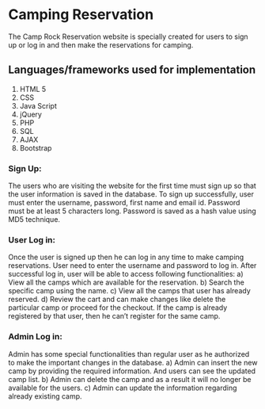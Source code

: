 # Camping Reservation
The Camp Rock Reservation website is specially created for users to sign up or log in and then make the reservations for camping.

## Languages/frameworks used for implementation
1. HTML 5
2. CSS
3. Java Script
4. jQuery
5. PHP
6. SQL
7. AJAX
8. Bootstrap
### Sign Up:
The users who are visiting the website for the first time must sign up so that the user information is saved in the database. To sign up successfully, user must enter the username, password, first name and email id. Password must be at least 5 characters long. Password is saved as a hash value using MD5 technique.
### User Log in:
Once the user is signed up then he can log in any time to make camping reservations. User need to enter the username and password to log in. After successful log in, user will be able to access following functionalities:
a) View all the camps which are available for the reservation.
b) Search the specific camp using the name.
c) View all the camps that user has already reserved.
d) Review the cart and can make changes like delete the particular camp or proceed for the checkout. If the camp is already registered by that user, then he can’t register for the same camp.
### Admin Log in:
Admin has some special functionalities than regular user as he authorized to make the important changes in the database.
a) Admin can insert the new camp by providing the required information. And users can see the updated camp list.
b) Admin can delete the camp and as a result it will no longer be available for the users.
c) Admin can update the information regarding already existing camp.
